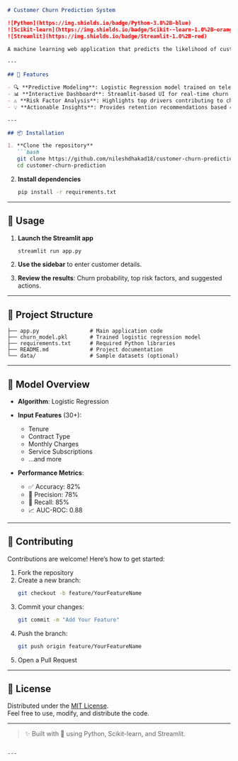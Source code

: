 
```markdown
# Customer Churn Prediction System

![Python](https://img.shields.io/badge/Python-3.8%2B-blue)
![Scikit-learn](https://img.shields.io/badge/Scikit--learn-1.0%2B-orange)
![Streamlit](https://img.shields.io/badge/Streamlit-1.0%2B-red)

A machine learning web application that predicts the likelihood of customer churn and highlights the most influential factors, helping businesses take proactive retention measures.

---

## 🚀 Features

- 🔍 **Predictive Modeling**: Logistic Regression model trained on telecom customer data.
- 📊 **Interactive Dashboard**: Streamlit-based UI for real-time churn predictions.
- ⚠️ **Risk Factor Analysis**: Highlights top drivers contributing to churn probability.
- 💡 **Actionable Insights**: Provides retention recommendations based on churn risk.

---

## 📦 Installation

1. **Clone the repository**
   ```bash
   git clone https://github.com/nileshdhakad18/customer-churn-prediction.git
   cd customer-churn-prediction
   ```

2. **Install dependencies**
   ```bash
   pip install -r requirements.txt
   ```

---

## 🧪 Usage

1. **Launch the Streamlit app**
   ```bash
   streamlit run app.py
   ```

2. **Use the sidebar** to enter customer details.
3. **Review the results**: Churn probability, top risk factors, and suggested actions.

---

## 📁 Project Structure

```
├── app.py                # Main application code
├── churn_model.pkl       # Trained logistic regression model
├── requirements.txt      # Required Python libraries
├── README.md             # Project documentation
└── data/                 # Sample datasets (optional)
```

---

## 🧠 Model Overview

- **Algorithm**: Logistic Regression  
- **Input Features** (30+):  
  - Tenure  
  - Contract Type  
  - Monthly Charges  
  - Service Subscriptions  
  - …and more  

- **Performance Metrics**:
  - ✅ Accuracy: 82%  
  - 🎯 Precision: 78%  
  - 🔁 Recall: 85%  
  - 📈 AUC-ROC: 0.88  

---

## 🤝 Contributing

Contributions are welcome! Here’s how to get started:

1. Fork the repository  
2. Create a new branch:  
   ```bash
   git checkout -b feature/YourFeatureName
   ```
3. Commit your changes:  
   ```bash
   git commit -m "Add Your Feature"
   ```
4. Push the branch:  
   ```bash
   git push origin feature/YourFeatureName
   ```
5. Open a Pull Request

---

## 📄 License

Distributed under the [MIT License](LICENSE).  
Feel free to use, modify, and distribute the code.

---

> ✨ Built with 💙 using Python, Scikit-learn, and Streamlit.
```

---
